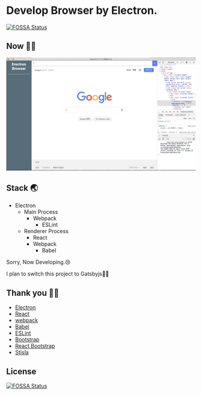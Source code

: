 # Develop Browser by Electron.

[![FOSSA Status](https://app.fossa.com/api/projects/git%2Bgithub.com%2Fhuuyafwww%2Felectron-browser.svg?type=shield)](https://app.fossa.com/projects/git%2Bgithub.com%2Fhuuyafwww%2Felectron-browser?ref=badge_shield)

## Now 👨‍💻

![top.png](top.png)

## Stack 🌏

- Electron
    - Main Process
        - Webpack
            - ESLint
    - Renderer Process
        - React
        - Webpack
            - Babel

Sorry, Now Developing.😢

I plan to switch this project to Gatsbyjs💁‍♂️

## Thank you 🙇‍♂️

- [Electron](https://www.electronjs.org/)
- [React](https://ja.reactjs.org/)
- [webpack](https://webpack.js.org/)
- [Babel](https://babeljs.io/)
- [ESLint](https://eslint.org/)
- [Bootstrap](https://getbootstrap.com/)
- [React Bootstrap](https://react-bootstrap.github.io/)
- [Stisla](https://getstisla.com/)

## License

[![FOSSA Status](https://app.fossa.com/api/projects/git%2Bgithub.com%2Fhuuyafwww%2Felectron-browser.svg?type=large)](https://app.fossa.com/projects/git%2Bgithub.com%2Fhuuyafwww%2Felectron-browser?ref=badge_large)